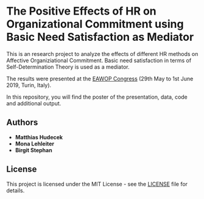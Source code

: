 # The Positive Effects of HR on Organizational Commitment using Basic Need Satisfaction as Mediator

This is an research project to analyze the effects of different HR methods on Affective Organiziational Commitment. Basic need satisfaction in terms of Self-Determination Theory is used as a mediator. 

The results were presented at the [EAWOP Congress](http://www.http://eawop2019.org) (29th May to 1st June 2019, Turin, Italy). 

In this repository, you will find the poster of the presentation, data, code and additional output.

## Authors

* **Matthias Hudecek**
* **Mona Lehleiter**
* **Birgit Stephan**

## License

This project is licensed under the MIT License - see the [LICENSE](LICENSE.md) file for details.

